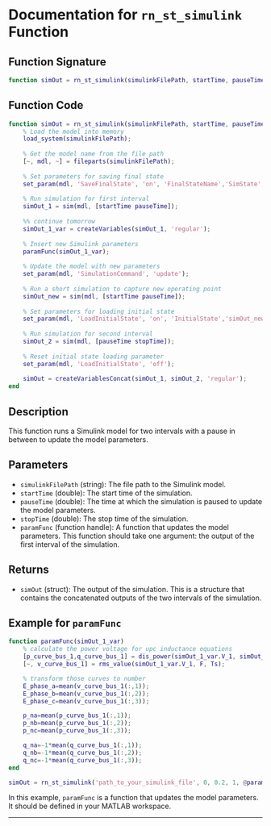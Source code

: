 # Documentation for `rn_st_simulink` Function

## Function Signature

```matlab
function simOut = rn_st_simulink(simulinkFilePath, startTime, pauseTime, stopTime, paramFunc)
```

## Function Code

```matlab
function simOut = rn_st_simulink(simulinkFilePath, startTime, pauseTime, stopTime, paramFunc)
    % Load the model into memory
    load_system(simulinkFilePath);
    
    % Get the model name from the file path
    [~, mdl, ~] = fileparts(simulinkFilePath);
    
    % Set parameters for saving final state
    set_param(mdl, 'SaveFinalState', 'on', 'FinalStateName','SimState','SaveCompleteFinalSimState', 'on')
    
    % Run simulation for first interval
    simOut_1 = sim(mdl, [startTime pauseTime]);
    
    %% continue tomorrow
    simOut_1_var = createVariables(simOut_1, 'regular');
    
    % Insert new Simulink parameters
    paramFunc(simOut_1_var);
    
    % Update the model with new parameters
    set_param(mdl, 'SimulationCommand', 'update');
    
    % Run a short simulation to capture new operating point
    simOut_new = sim(mdl, [startTime pauseTime]);
    
    % Set parameters for loading initial state
    set_param(mdl, 'LoadInitialState', 'on', 'InitialState','simOut_new.SimState');
    
    % Run simulation for second interval
    simOut_2 = sim(mdl, [pauseTime stopTime]);
    
    % Reset initial state loading parameter
    set_param(mdl, 'LoadInitialState', 'off');
    
    simOut = createVariablesConcat(simOut_1, simOut_2, 'regular');
end
```

## Description

This function runs a Simulink model for two intervals with a pause in between to update the model parameters.

## Parameters

- `simulinkFilePath` (string): The file path to the Simulink model.
- `startTime` (double): The start time of the simulation.
- `pauseTime` (double): The time at which the simulation is paused to update the model parameters.
- `stopTime` (double): The stop time of the simulation.
- `paramFunc` (function handle): A function that updates the model parameters. This function should take one argument: the output of the first interval of the simulation.

## Returns

- `simOut` (struct): The output of the simulation. This is a structure that contains the concatenated outputs of the two intervals of the simulation.

## Example for `paramFunc`

```matlab
function paramFunc(simOut_1_var)
    % calculate the power voltage for upc inductance equations
    [p_curve_bus_1,q_curve_bus_1] = dis_power(simOut_1_var.V_1, simOut_1_var.I_1, F, Ts);
    [~, v_curve_bus_1] = rms_value(simOut_1_var.V_1, F, Ts);

    % transform those curves to number
    E_phase_a=mean(v_curve_bus_1(:,1));
    E_phase_b=mean(v_curve_bus_1(:,2));
    E_phase_c=mean(v_curve_bus_1(:,3));

    p_na=mean(p_curve_bus_1(:,1));
    p_nb=mean(p_curve_bus_1(:,2));
    p_nc=mean(p_curve_bus_1(:,3));

    q_na=-1*mean(q_curve_bus_1(:,1));
    q_nb=-1*mean(q_curve_bus_1(:,2));
    q_nc=-1*mean(q_curve_bus_1(:,3));
end

simOut = rn_st_simulink('path_to_your_simulink_file', 0, 0.2, 1, @paramFunc);
```

In this example, `paramFunc` is a function that updates the model parameters. It should be defined in your MATLAB workspace.

---
